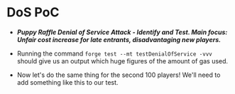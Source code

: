 # DoS PoC
- ***Puppy Raffle Denial of Service Attack - Identify and Test. Main focus: Unfair cost increase for late entrants, disadvantaging new players.***

- Running the command `forge test --mt testDenialOfService -vvv` should give us an output which huge figures of the amount of gas used.

- Now let's do the same thing for the second 100 players! We'll need to add something like this to our test.

